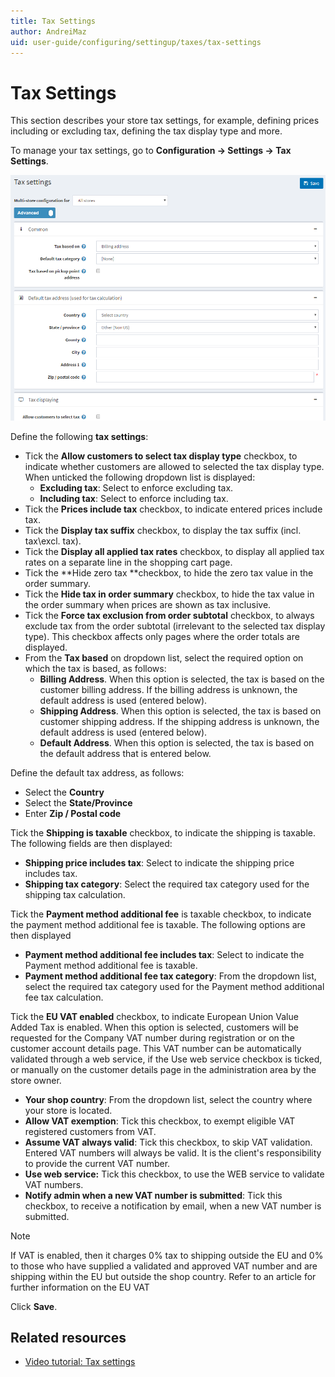 ```yaml
---
title: Tax Settings
author: AndreiMaz
uid: user-guide/configuring/settingup/taxes/tax-settings
---
```

# Tax Settings

This section describes your store tax settings, for example, defining prices including or excluding tax, defining the tax display type and more.

To manage your tax settings, go to **Configuration → Settings → Tax Settings**.

![Tax Settings](_static/index/tax-settings.png)

Define the following **tax settings**:

* Tick the **Allow customers to select tax display type** checkbox, to indicate whether customers are allowed to selected the tax display type. When unticked the following dropdown list is displayed:
  * **Excluding tax**: Select to enforce excluding tax.
  * **Including tax**: Select to enforce including tax.
* Tick the **Prices include tax** checkbox, to indicate entered prices include tax.
* Tick the **Display tax suffix** checkbox, to display the tax suffix (incl. tax\excl. tax).
* Tick the **Display all applied tax rates** checkbox, to display all applied tax rates on a separate line in the shopping cart page.
* Tick the **Hide zero tax **checkbox, to hide the zero tax value in the order summary.
* Tick the **Hide tax in order summary** checkbox, to hide the tax value in the order summary when prices are shown as tax inclusive.
* Tick the **Force tax exclusion from order subtotal** checkbox, to always exclude tax from the order subtotal (irrelevant to the selected tax display type). This checkbox affects only pages where the order totals are displayed.
* From the **Tax based** on dropdown list, select the required option on which the tax is based, as follows:
  * **Billing Address**. When this option is selected, the tax is based on the customer billing address. If the billing address is unknown, the default address is used (entered below).
  * **Shipping Address**. When this option is selected, the tax is based on customer shipping address. If the shipping address is unknown, the default address is used (entered below).
  * **Default Address**. When this option is selected, the tax is based on the default address that is entered below.

Define the default tax address, as follows:

* Select the **Country**
* Select the **State/Province**
* Enter **Zip / Postal code**

Tick the **Shipping is taxable** checkbox, to indicate the shipping is taxable. The following fields are then displayed:

* **Shipping price includes tax**: Select to indicate the shipping price includes tax.
* **Shipping tax category**: Select the required tax category used for the shipping tax calculation.

Tick the **Payment method additional fee** is taxable checkbox, to indicate the payment method additional fee is taxable. The following options are then displayed

* **Payment method additional fee includes tax**: Select to indicate the Payment method additional fee is taxable.
* **Payment method additional fee tax category**: From the dropdown list, select the required tax category used for the Payment method additional fee tax calculation.

Tick the **EU VAT enabled** checkbox, to indicate European Union Value Added Tax is enabled. When this option is selected, customers will be requested for the Company VAT number during registration or on the customer account details page. This VAT number can be automatically validated through a web service, if the Use web service checkbox is ticked, or manually on the customer details page in the administration area by the store owner.

* **Your shop country**: From the dropdown list, select the country where your store is located.
* **Allow VAT exemption**: Tick this checkbox, to exempt eligible VAT registered customers from VAT.
* **Assume VAT always valid**: Tick this checkbox, to skip VAT validation. Entered VAT numbers will always be valid. It is the client's responsibility to provide the current VAT number.
* **Use web service:** Tick this checkbox, to use the WEB service to validate VAT numbers.
* **Notify admin when a new VAT number is submitted**: Tick this checkbox, to receive a notification by email, when a new VAT number is submitted.

> [!NOTE]
> If VAT is enabled, then it charges 0% tax to shipping outside the EU and 0% to those who have supplied a validated and approved VAT number and are shipping within the EU but outside the shop country. Refer to an article for further information on the EU VAT

Click **Save**.

## Related resources

- [Video tutorial: Tax settings](https://www.youtube.com/watch?v=8iF5nQvIoLs&feature=youtu.be)
